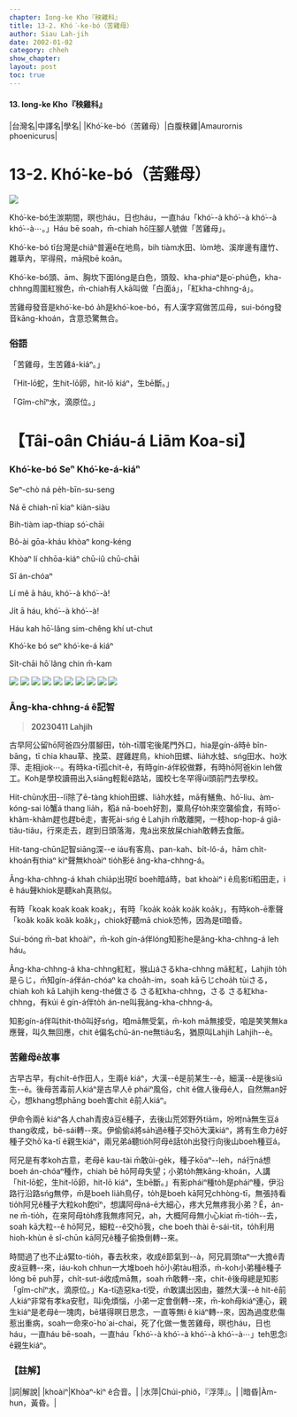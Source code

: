 ```yaml
---
chapter: Iong-ke Kho『秧雞科』
title: 13-2. Khó͘-ke-bó（苦雞母）
author: Siau Lah-jih
date: 2002-01-02
category: chheh
show_chapter: 
layout: post
toc: true
---
```


#### 13. Iong-ke Kho『秧雞科』

|台灣名|中譯名|學名|
|Khó͘-ke-bó（苦雞母）|白腹秧雞|Amaurornis phoenicurus|


# 13-2. Khó͘-ke-bó（苦雞母）

![](../too5/13/13-2-1.Khó͘-ke-bó.jpg)

Khó͘-ke-bó生湠期間，暝也háu，日也háu，一直háu「khó͘--à khó͘--à khó͘--à khó͘--à⋯。」Háu bē soah，m̄-chiah hō͘庄腳人號做「苦雞母」。

Khó͘-ke-bó tī台灣是chiâⁿ普遍ê在地鳥，bih tiàm水田、lòm地、溪岸邊有廬竹、雜草內，罕得飛，mā飛bē koân。

Khó͘-ke-bó頭、ām、胸坎下面lóng是白色，頭殼、kha-phiaⁿ是o͘-phú色，kha-chhng周圍紅猴色，m̄-chiah有人kā叫做「白面á」，「紅kha-chhng-á」。

苦雞母發音是khó͘-ke-bó a̍h是khó͘-koe-bó，有人漢字寫做苦瓜母，sui-bóng發音kāng-khoán，含意恐驚無合。


### 俗語

「苦雞母，生苦雞á-kiáⁿ。」

「Hit-lō蛇，生hit-lō卵，hit-lō kiáⁿ，生bē斷。」

「Gîm-chîⁿ水，滴原位。」


# 【Tâi-oân Chiáu-á Liām Koa-si】

### **Khó͘-ke-bó Seⁿ Khó͘-ke-á-kiáⁿ**

Seⁿ-chò ná pe̍h-bīn-su-seng 

Ná ē chiah-nī kiaⁿ kiàn-siàu

Bih-tiàm iap-thiap só͘-chāi

Bô-ài gōa-kháu khòaⁿ kong-kéng

Khòaⁿ lí chhōa-kiáⁿ chū-iû chū-chāi 

Sī án-chóaⁿ 

Lí mê ā háu, khó͘--à khó͘--à!

Ji̍t ā háu, khó͘--à khó͘--à!

Háu kah hō͘-lâng sim-chêng khí ut-chut

Khó͘-ke bó seⁿ khó͘-ke-á kiáⁿ

Si̍t-chāi hō͘ lâng chin m̄-kam


![](../too5/13/13-2-9.Khó͘-ke-bó.jpg)
![](../too5/13/13-2-10.Khó͘-ke-bó.jpg)
![](../too5/13/13-2-2.Khó͘-ke-bó.jpg)
![](../too5/13/13-2-3.Khó͘-ke-bó.jpg)
![](../too5/13/13-2-4.Khó͘-ke-bó.jpg)
![](../too5/13/13-2-8.Khó͘-ke-bó.jpg)
![](../too5/13/13-2-11.Khó͘-ke-bó.jpg)
![](../too5/13/13-2-7.Khó͘-ke-bó.jpg)
![](../too5/13/13-2-5.Khó͘-ke-bó.jpg)
![](../too5/13/13-2-6.Khó͘-ke-bó.jpg)


### Âng-kha-chhng-á ê記智
>**20230411 Lahjih**

古早阿公留hō͘阿爸四分厝腳田，to̍h-tī厝宅後尾門外口，hia是gín-á時ê bîn-bāng，tī chia khau草、挽菜、趕雞趕鳥，khioh田螺、lia̍h水蛙、sńg田水、ho͘水萍、走相jiok⋯。有時ka-tī孤chi̍t-ê，有時gín-á伴絞做夥，有時hō͘阿爸kin leh做工。Koh是學校讀冊出入siāng輕鬆ê路站，國校七冬罕得ùi頭前門去學校。

Hit-chūn水田--lī除了ē-tàng khioh田螺、lia̍h水蛙，mā有鱔魚、hô͘-liu、àm-kóng-sai lò蟹á thang lia̍h，稻á nā-boeh好割，粟鳥仔to̍h來空襲偷食，有時o͘-khâm-khâm趕也趕bē走，害死ài-sńg ê Lahjih m̄敢離開，一枝hop-hop-á giâ-tiâu-tiâu，行來走去，趕到日頭落海，鬼á出來放屎chiah敢轉去食飯。

Hit-tang-chūn記智siāng深--e iáu有客鳥、pan-kah、bi̍t-lô-á，hām chi̍t-khoán有thiaⁿ kìⁿ聲無khoàiⁿ tio̍h影ê âng-kha-chhng-á。

Âng-kha-chhng-á khah chia̍p出現tī boeh暗á時，bat khoàiⁿ i ê烏影tī稻田走，i ê háu聲khiok是聽kah真熟似。

有時「koak koak koak koak」，有時「koa̍k koa̍k koa̍k koa̍k」，有時koh-ē牽聲「koăk koăk koăk koăk」，chiok好聽mā chiok恐怖，因為是tī暗昏。

Sui-bóng m̄-bat khoàiⁿ，m̄-koh gín-á伴lóng知影he是âng-kha-chhng-á leh háu。

Âng-kha-chhng-á kha-chhng紅紅，猴山áさるkha-chhng mā紅紅，Lahjih to̍h是らじ，m̄知gín-á伴án-chóaⁿ ka choa̍h-im，soah kāらじchoa̍h tùiさる，chiah koh kā Lahjih keng-thé做さる さる紅kha-chhng，さる さる紅kha-chhng，有kúi ê gín-á伴to̍h án-ne叫我âng-kha-chhng-á。

知影gín-á伴叫thit-thô叫好sńg，咱mā無受氣，m̄-koh mā無接受，咱是笑笑無ka應聲，叫久無回應，chit ê偏名chū-án-ne無tiâu名，猶原叫Lahjih Lahjih--è。


### 苦雞母ê故事

古早古早，有chi̍t-ê作田人，生兩ê kiáⁿ，大漢--ê是前某生--ê，細漢--ê是後siū生--ê。後母苦毒前人kiáⁿ是古早人ê pháiⁿ風俗，chit ê做人後母ê人，自然無an好心，想khang想phāng boeh害chit ê前人kiáⁿ。

伊命令兩ê kiáⁿ各人chah青皮á豆ê種子，去後山荒郊野外tiām，吩咐nā無生豆á thang收成，bē-sái轉--來。伊偷偷á將sa̍h過ê種子交hō͘大漢kiáⁿ，將有生命力ê好種子交hō͘ ka-tī ê親生kiáⁿ，兩兄弟á聽tio̍h阿母ê話to̍h出發行向後山boeh種豆á。

阿兄是有孝koh古意，老母ê kau-tài m̄敢ûi-ge̍k，種子kōaⁿ--leh，ná行ná想boeh án-chóaⁿ種作，chiah bē hō͘阿母失望；小弟to̍h無kāng-khoán，人講「hit-lō蛇，生hit-lō卵，hit-lō kiáⁿ，生bē斷。」有影pháiⁿ種to̍h是pháiⁿ種，伊沿路行沿路sńg無停，m̄是boeh lia̍h鳥仔，to̍h是boeh kā阿兄chhòng-tī，無張持看tio̍h阿兄ê種子大粒koh飽tīⁿ，想講阿母ná-ē大細心，疼大兄無疼我小弟？Ĕ，án-ne m̄-tio̍h，在來阿母to̍h疼我無疼阿兄，ah，大概阿母無小心kiat m̄-tio̍h--去，soah kā大粒--ê hō͘阿兄，細粒--ê交hō͘我，che boeh thài ē-sái-tit，to̍h利用hioh-khùn ê sî-chūn kā阿兄ê種子偷換倒轉--來。

時間過了也不止á緊to-tio̍h，春去秋來，收成ê節氣到--à，阿兄肩頭taⁿ一大擔ê青皮á豆轉--來，iáu-koh chhun一大堆boeh hō͘小弟tàu相添，m̄-koh小弟種ê種子lóng bē puh芽，chi̍t-sut-á收成mā無，soah m̄敢轉--來，chit-ê後母總是知影「gîm-chîⁿ水，滴原位。」Ka-tī造惡ka-tī受，m̄敢講出因由，雖然大漢--ê hit-ê前人kiáⁿ非常有孝ka安慰，叫i免煩惱，小弟一定會倒轉--來，m̄-koh母kiáⁿ連心，親生kiáⁿ是老母ê一塊肉，bē堪得暝日思念，一直等無i ê kiáⁿ轉--來，因為過度悲傷惹出重病，soah一命來o͘-ho͘ ai-chai，死了化做一隻苦雞母，暝也háu，日也háu，一直háu bē-soah，一直háu「khó͘--à khó͘--à khó͘--à khó͘--à⋯」teh思念i ê親生kiáⁿ。


### 【註解】

|詞|解說|
|khoàiⁿ|Khòaⁿ-kìⁿ ê合音。|
|水萍|Chúi-phiô，『浮萍』。|
|暗昏|Àm-hun，黃昏。|
